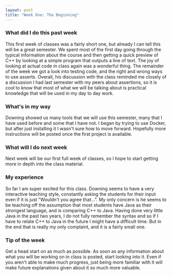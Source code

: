 ```yaml
---
layout: post
title: "Week One: The Beginning"
---
```


### What did I do this past week
This first week of classes was a fairly short one, but already I can tell this will be a great semester. We spent most of the first day going through the typical information about the course and then getting a quick preview of C++ by looking at a simple program that outputs a line of text. The joy of looking at actual code in class again was a wonderful thing. The remainder of the week we got a look into testing code, and the right and wrong ways to use asserts. Overall, his discussion with the class reminded me closely of a discussion I had last semester with my peers about assertions, so it is cool to know that most of what we will be talking about is practical knowledge that will be used in my day to day work.

### What's in my way
Downing showed us many tools that we will use this semester, many that I have used before and some that I have not. I began by trying to use Docker, but after just installing it I wasn't sure how to move forward. Hopefully more instructions will be posted once the first project is available.

### What will I do next week
Next week will be our first full week of classes, so I hope to start getting more in depth into the class material.

### My experience
So far I am super excited for this class. Downing seems to have a very interactive teaching style, constantly asking the students for their input even if it is just "Wouldn't you agree that...". My only concern is he seems to be teaching off the assumption that most students have Java as their strongest language, and is comparing C++ to Java. Having done very little Java in the past two years, I do not fully remember the syntax and so if I have to relate C++ to Java in the future I might have a difficult time. But in the end that is really my only complaint, and it is a fairly small one.

### Tip of the week
Get a head start on as much as possible. As soon as any information about what you will be working on in class is posted, start looking into it. Even if you aren't able to make much progress, just being more familiar with it will make future explanations given about it so much more valuable.